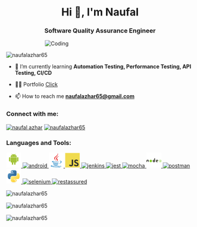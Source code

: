 <h1 align="center">Hi 👋, I'm Naufal</h1>
<h3 align="center">Software Quality Assurance Engineer</h3>
<img align="right" alt="Coding" width="400" src="https://i.pinimg.com/originals/81/17/8b/81178b47a8598f0c81c4799f2cdd4057.gif">
<br>
<p align="left"> <img src="https://komarev.com/ghpvc/?username=naufalazhar65&label=Profile%20views&color=0e75b6&style=flat" alt="naufalazhar65" /> </p>

- 🌱 I’m currently learning **Automation Testing, Performance Testing, API Testing, CI/CD**

- 👨‍💻 Portfolio [Click](https://main--portfolio-naufall.netlify.app/)

- 📫 How to reach me **naufalazhar65@gmail.com**

<h3 align="left">Connect with me:</h3>
<p align="left">
<a href="https://www.linkedin.com/in/naufal-azhar-0b2070240/" target="blank"><img align="center" src="https://raw.githubusercontent.com/rahuldkjain/github-profile-readme-generator/master/src/images/icons/Social/linked-in-alt.svg" alt="naufal azhar" height="30" width="40" /></a>
<a href="https://www.instagram.com/naufalazhar65/" target="blank"><img align="center" src="https://raw.githubusercontent.com/rahuldkjain/github-profile-readme-generator/master/src/images/icons/Social/instagram.svg" alt="naufalazhar65" height="30" width="40" /></a>
</p>

<h3 align="left">Languages and Tools:</h3>
<p align="left"> <a href="https://developer.android.com" target="_blank" rel="noreferrer"> <img src="https://raw.githubusercontent.com/devicons/devicon/master/icons/android/android-original-wordmark.svg" alt="android" width="40" height="40"/> </a> <a href="https://www.cypress.io/" target="_blank" rel="noreferrer"> <img src="https://static-00.iconduck.com/assets.00/cypress-icon-512x511-29zvfts6.png" alt="android" width="40" height="40"/> </a> <a href="https://www.java.com" target="_blank" rel="noreferrer"> <img src="https://raw.githubusercontent.com/devicons/devicon/master/icons/java/java-original.svg" alt="java" width="40" height="40"/> </a> <a href="https://developer.mozilla.org/en-US/docs/Web/JavaScript" target="_blank" rel="noreferrer"> <img src="https://raw.githubusercontent.com/devicons/devicon/master/icons/javascript/javascript-original.svg" alt="javascript" width="40" height="40"/> </a> <a href="https://www.jenkins.io" target="_blank" rel="noreferrer"> <img src="https://www.vectorlogo.zone/logos/jenkins/jenkins-icon.svg" alt="jenkins" width="40" height="40"/> </a> <a href="https://jestjs.io" target="_blank" rel="noreferrer"> <img src="https://www.vectorlogo.zone/logos/jestjsio/jestjsio-icon.svg" alt="jest" width="40" height="40"/> </a> <a href="https://mochajs.org" target="_blank" rel="noreferrer"> <img src="https://www.vectorlogo.zone/logos/mochajs/mochajs-icon.svg" alt="mocha" width="40" height="40"/> </a> <a href="https://nodejs.org" target="_blank" rel="noreferrer"> <img src="https://raw.githubusercontent.com/devicons/devicon/master/icons/nodejs/nodejs-original-wordmark.svg" alt="nodejs" width="40" height="40"/> </a> <a href="https://postman.com" target="_blank" rel="noreferrer"> <img src="https://www.vectorlogo.zone/logos/getpostman/getpostman-icon.svg" alt="postman" width="40" height="40"/> </a> <a href="https://www.python.org" target="_blank" rel="noreferrer"> <img src="https://raw.githubusercontent.com/devicons/devicon/master/icons/python/python-original.svg" alt="python" width="40" height="40"/> </a> <a href="https://www.selenium.dev" target="_blank" rel="noreferrer"> <img src="https://raw.githubusercontent.com/detain/svg-logos/780f25886640cef088af994181646db2f6b1a3f8/svg/selenium-logo.svg" alt="selenium" width="40" height="40"/>
<a href="https://rest-assured.io/" target="_blank" rel="noreferrer"> <img src="https://avatars.githubusercontent.com/u/19369327?s=200&v=4" alt="restassured" width="40" height="40"/></a> </p>


<p><img align="center" src="https://github-readme-stats-sigma-five.vercel.app/api/top-langs?username=naufalazhar65&show_icons=true&locale=en&layout=compact" alt="naufalazhar65" /></p>

<p><img align="center" src="https://github-readme-stats-sigma-five.vercel.app/api?username=naufalazhar65&show_icons=true&locale=en" alt="naufalazhar65" /></p>

<p><img align="center" src="https://github-readme-streak-stats.herokuapp.com/?user=naufalazhar65&" alt="naufalazhar65" /></p>
